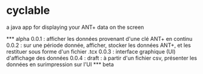 # cyclable
a java app for displaying your ANT+ data on the screen

*** alpha
0.0.1 : afficher les données provenant d'une clé ANT+ en continu
0.0.2 : sur une période donnée, afficher, stocker les données ANT+, et les restituer sous forme d'un fichier .tcx
0.0.3 : interface graphique (UI) d'affichage des données
0.0.4 : draft : à partir d'un fichier csv, présenter les données en surimpression sur l'UI
*** beta

